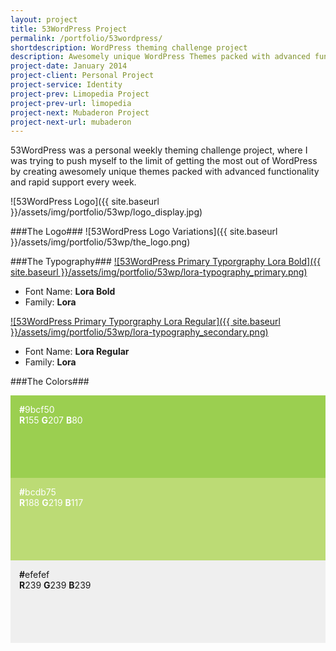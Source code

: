 ```yaml
---
layout: project
title: 53WordPress Project
permalink: /portfolio/53wordpress/
shortdescription: WordPress theming challenge project
description: Awesomely unique WordPress Themes packed with advanced functionality and rapid support.
project-date: January 2014
project-client: Personal Project
project-service: Identity
project-prev: Limopedia Project
project-prev-url: limopedia
project-next: Mubaderon Project
project-next-url: mubaderon
---
```

53WordPress was a personal weekly theming challenge project, where I was trying to push myself to the limit of getting the most out of WordPress by creating awesomely unique themes packed with advanced functionality and rapid support every week.

![53WordPress Logo]({{ site.baseurl }}/assets/img/portfolio/53wp/logo_display.jpg)

###The Logo###
![53WordPress Logo Variations]({{ site.baseurl }}/assets/img/portfolio/53wp/the_logo.png)

###The Typography###
[![53WordPress Primary Typorgraphy Lora Bold]({{ site.baseurl }}/assets/img/portfolio/53wp/lora-typography_primary.png)][lora]
- Font Name: **Lora Bold**<br />
- Family: **Lora**

[![53WordPress Primary Typorgraphy Lora Regular]({{ site.baseurl }}/assets/img/portfolio/53wp/lora-typography_secondary.png)][lora]
- Font Name: **Lora Regular**<br />
- Family: **Lora**

###The Colors###
<div class="row">
	<div class="col-md-4" style="background-color:#9bcf50; padding:1em 1em 6em; color:#fefefe">
		<strong>#</strong>9bcf50 <br /><strong>R</strong>155 <strong>G</strong>207 <strong>B</strong>80
	</div><!-- /.col-md-4 -->
	<div class="col-md-4" style="background-color:#bcdb75; padding:1em 1em 6em; color:#fefefe">
		<strong>#</strong>bcdb75 <br /><strong>R</strong>188 <strong>G</strong>219 <strong>B</strong>117
	</div><!-- /.col-md-4 -->
	<div class="col-md-4" style="background-color:#efefef; padding:1em 1em 6em">
		<strong>#</strong>efefef <br /><strong>R</strong>239 <strong>G</strong>239 <strong>B</strong>239
	</div><!-- /.col-md-4 -->
</div><!-- /.row -->

[lora]: https://www.google.com/fonts/specimen/Lora